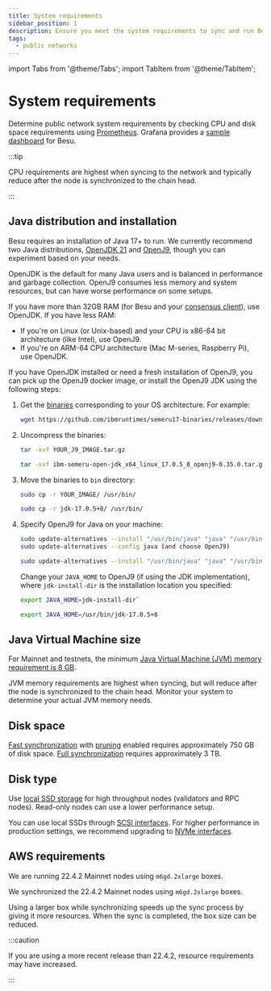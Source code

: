 ```yaml
---
title: System requirements
sidebar_position: 1
description: Ensure you meet the system requirements to sync and run Besu.
tags:
  - public networks
---
```


import Tabs from '@theme/Tabs';
import TabItem from '@theme/TabItem';

# System requirements

Determine public network system requirements by checking CPU and disk space requirements using [Prometheus](../how-to/monitor/metrics.md). Grafana provides a [sample dashboard](https://grafana.com/grafana/dashboards/10273) for Besu.

:::tip

CPU requirements are highest when syncing to the network and typically reduce after the node is synchronized to the chain head.

:::

## Java distribution and installation

Besu requires an installation of Java 17+ to run.
We currently recommend two Java distributions, [OpenJDK 21](https://jdk.java.net/21/) and
[OpenJ9](https://www.eclipse.org/openj9/), though you can experiment based on your needs.

OpenJDK is the default for many Java users and is balanced in performance and garbage collection.
OpenJ9 consumes less memory and system resources, but can have worse performance on some setups.

If you have more than 32GB RAM (for Besu and your [consensus client](../concepts/p2p-clients.md#consensus-clients)), use OpenJDK.
If you have less RAM:

* If you're on Linux (or Unix-based) and your CPU is x86-64 bit architecture (like Intel), use OpenJ9.
* If you're on ARM-64 CPU architecture (Mac M-series, Raspberry Pi), use OpenJDK.

If you have OpenJDK installed or need a fresh installation of OpenJ9, you can pick up the OpenJ9
docker image, or install the OpenJ9 JDK using the following steps:

1. Get the [binaries](https://github.com/ibmruntimes/semeru17-binaries/releases) corresponding to
   your OS architecture.
   For example:

    ```bash
    wget https://github.com/ibmruntimes/semeru17-binaries/releases/download/jdk-17.0.5%2B8_openj9-0.35.0/ibm-semeru-open-jdk_x64_linux_17.0.5_8_openj9-0.35.0.tar.gz
    ```
2. Uncompress the binaries:

    <Tabs>
    <TabItem value="Command" label="Command" default>

    ```bash
    tar -xvf YOUR_J9_IMAGE.tar.gz
    ```
   
    </TabItem>
    <TabItem value="Example" label="Example">
    
    ```bash 
    tar -xvf ibm-semeru-open-jdk_x64_linux_17.0.5_8_openj9-0.35.0.tar.gz
    ```

    </TabItem>
    </Tabs>
   
3. Move the binaries to `bin` directory:

    <Tabs>
    <TabItem value="Command" label="Command" default>

    ```bash
    sudo cp -r YOUR_IMAGE/ /usr/bin/
    ```
   
    </TabItem>
    <TabItem value="Example" label="Example">

    ```bash
    sudo cp -r jdk-17.0.5+8/ /usr/bin/
    ```

    </TabItem>
    </Tabs>
   
4. Specify OpenJ9 for Java on your machine:

    <Tabs>
    <TabItem value="Command" label="Command" default>

    ```bash
    sudo update-alternatives --install "/usr/bin/java" "java" "/usr/bin/YOUR_IMAGE" 1
    sudo update-alternatives --config java (and choose OpenJ9)
    ```
   
    </TabItem>
    <TabItem value="Example" label="Example">

    ```bash
    sudo update-alternatives --install "/usr/bin/java" "java" "/usr/bin/jdk-17.0.5+8/bin/java"
    ```
   
    </TabItem>
    </Tabs>
   
    Change your `JAVA_HOME` to OpenJ9 (if using the JDK implementation), where `jdk-install-dir` is
    the installation location you specified:

    <Tabs>
    <TabItem value="Command" label="Command" default>

    ```bash
    export JAVA_HOME=jdk-install-dir`
    ```

    </TabItem>
    <TabItem value="Example" label="Example">

    ```bash
    export JAVA_HOME=/usr/bin/jdk-17.0.5+8
    ```
   
    </TabItem>
    </Tabs>

## Java Virtual Machine size

For Mainnet and testnets, the minimum [Java Virtual Machine (JVM) memory requirement is 8 GB](../how-to/configure-java/manage-memory.md).

JVM memory requirements are highest when syncing, but will reduce after the node is synchronized to the chain head. Monitor your system to determine your actual JVM memory needs.

## Disk space

[Fast synchronization](../reference/cli/options.md#sync-mode) with [pruning](../concepts/data-storage-formats.md) enabled requires approximately 750 GB of disk space. [Full synchronization](../reference/cli/options.md#sync-mode) requires approximately 3 TB.

## Disk type

Use [local SSD storage](https://cloud.google.com/compute/docs/disks) for high throughput nodes (validators and RPC nodes). Read-only nodes can use a lower performance setup.

You can use local SSDs through [SCSI interfaces](https://en.wikipedia.org/wiki/SCSI). For higher performance in production settings, we recommend upgrading to [NVMe interfaces](https://cloud.google.com/compute/docs/disks/local-ssd#performance).

## AWS requirements

We are running 22.4.2 Mainnet nodes using `m6gd.2xlarge` boxes.

We synchronized the 22.4.2 Mainnet nodes using `m6gd.2xlarge` boxes.

Using a larger box while synchronizing speeds up the sync process by giving it more resources. When the sync is completed, the box size can be reduced.

:::caution

If you are using a more recent release than 22.4.2, resource requirements may have increased.

:::
